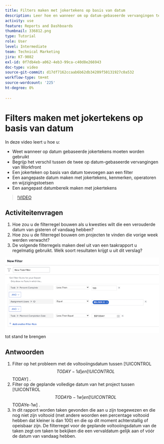```yaml
---
title: Filters maken met jokertekens op basis van datum
description: Leer hoe en wanneer om op datum-gebaseerde vervangingen te gebruiken en hoe te om een filter te bouwen dat op de huidige datum wordt gebaseerd.
activity: use
feature: Reports and Dashboards
thumbnail: 336812.png
type: Tutorial
role: User
level: Intermediate
team: Technical Marketing
jira: KT-9082
exl-id: 0f7db4eb-a062-4eb3-99ca-c40d8e266943
doc-type: video
source-git-commit: d17df7162ccaab6b62db34209f50131927c0a532
workflow-type: tm+mt
source-wordcount: '225'
ht-degree: 0%

---
```


# Filters maken met jokertekens op basis van datum

In deze video leert u hoe u:

* Weet wanneer op datum gebaseerde jokertekens moeten worden gebruikt
* Begrijp het verschil tussen de twee op datum-gebaseerde vervangingen van Workfront
* Een jokerteken op basis van datum toevoegen aan een filter
* Een aangepaste datum maken met jokertekens, kenmerken, operatoren en wijzigingstoetsen
* Een aangepast datumbereik maken met jokertekens

>[!VIDEO](https://video.tv.adobe.com/v/336812/?quality=12&learn=on&enablevpops)

## Activiteitenvragen

1. Hoe zou u de filterregel bouwen als u kwesties wilt die een verouderde datum van gisteren of vandaag hebben?
1. Hoe zou u de filterregel bouwen om projecten te vinden die vorige week werden verwacht?
1. De volgende filterregels maken deel uit van een taakrapport u regelmatig gebruikt. Welk soort resultaten krijgt u uit dit verslag?

![ een beeld van het scherm om een taakfilter met een op datum-gebaseerde vervanging ](assets/date-wildcard-answer-1.png) tot stand te brengen

## Antwoorden

1. Filter op het probleem met de voltooiingsdatum tussen [!UICONTROL $$TODAY-1d] en [!UICONTROL $$TODAY] .
1. Filter op de geplande volledige datum van het project tussen [!UICONTROL $$TODAYb-1w] en [!UICONTROL $$TODAYe-1w] .
1. In dit rapport worden taken gevonden die aan u zijn toegewezen en die nog niet zijn voltooid (met andere woorden een percentage voltooid hebben dat kleiner is dan 100) en die op dit moment achterstallig of opeisbaar zijn. De filterregel voor de geplande voltooiingsdatum van de taken zegt om taken te bekijken die een vervaldatum gelijk aan of vóór de datum van vandaag hebben.
